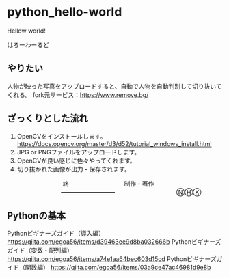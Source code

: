 # python_hello-world
Hellow world!

はろーわーるど

## やりたい
人物が映った写真をアップロードすると、自動で人物を自動判別して切り抜いてくれる。
fork元サービス：https://www.remove.bg/

## ざっくりとした流れ
1. OpenCVをインストールします。https://docs.opencv.org/master/d3/d52/tutorial_windows_install.html
1. JPG or PNGファイルをアップロードします。
1. OpenCVが良い感じに色々やってくれます。
1. 切り抜かれた画像が出力・保存されます。

　　　　　　　　　   終
　　　　　　　　　制作・著作
　　　　　　　　　━━━━━━━━━
　　　　　　　　　　ⓃⒽⓀ

## Pythonの基本
Pythonビギナーズガイド（導入編）
https://qiita.com/egoa56/items/d39463ee9d8ba032666b
Pythonビギナーズガイド（変数・配列編）
https://qiita.com/egoa56/items/a74e1aa64bec603d15cd
Pythonビギナーズガイド（関数編）
https://qiita.com/egoa56/items/03a9ce47ac46981d9e8b

